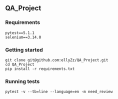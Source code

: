 
## QA_Project

### Requirements

    pytest==5.1.1
    selenium==3.14.0
    
   ### Getting started
   ```
git clone git@github.com:ellyZz/QA_Project.git
cd QA_Project
pip install -r requirements.txt 
```
   ### Running tests

    pytest -v --tb=line --language=en -m need_review

   


